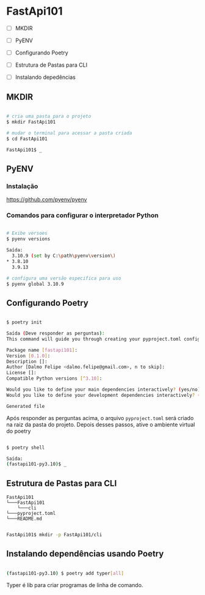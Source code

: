 # FastApi101

- [ ] MKDIR
- [ ] PyENV
- [ ] Configurando Poetry
- [ ] Estrutura de Pastas para CLI
- [ ] Instalando depedências



## MKDIR

```bash

# cria uma pasta para o projeto
$ mkdir FastApi101

# mudar o terminal para acessar a pasta criada
$ cd FastApi101

FastApi101$ _

```

## PyENV

### Instalação

https://github.com/pyenv/pyenv

### Comandos para configurar o interpretador Python

```bash

# Exibe versoes
$ pyenv versions

Saída:
  3.10.9 (set by C:\path\pyenv\version\)
* 3.8.10
  3.9.13

# configura uma versão especifica para uso
$ pyenv global 3.10.9

```

## Configurando Poetry

```bash

$ poetry init

Saída (Deve responder as perguntas): 
This command will guide you through creating your pyproject.toml config.

Package name [fastapi101]:
Version [0.1.0]:  
Description []:  
Author [Dalmo Felipe <dalmo.felipe@gmail.com>, n to skip]:  
License []:  
Compatible Python versions [^3.10]:  

Would you like to define your main dependencies interactively? (yes/no) [yes] no
Would you like to define your development dependencies interactively? (yes/no) [yes] no

Generated file

```

Após responder as perguntas acima, o arquivo `pyproject.toml` será criado na raiz da pasta do projeto. Depois desses passos, ative o ambiente virtual do poetry

```bash

$ poetry shell

Saída:
(fastapi101-py3.10)$ _

```

## Estrutura de Pastas para CLI

```
FastApi101
└───FastApi101
    └───cli
└───pyproject.toml
└───README.md
```

```bash

FastApi101$ mkdir -p FastApi101/cli

```


## Instalando dependências usando Poetry

```bash

(fastapi101-py3.10) $ poetry add typer[all]

```

Typer é lib para criar programas de linha de comando. 